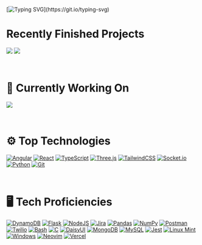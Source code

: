 [![Typing SVG](https://readme-typing-svg.demolab.com?font=Lato&weight=600&size=28&pause=750&color=F78888&repeat=true&width=436&lines=Hi%2C+I'm+Brendan!;Welcome+to+my+profile!)](https://git.io/typing-svg)

<!-- [![](https://img.shields.io/badge/%F0%9F%93%84%20Resume-gray?style=for-the-badge)]()] -->


Recently Finished Projects
==========================
[![](https://img.shields.io/badge/Article%20Site-black?style=for-the-badge)](https://angular-manual-template.vercel.app/)
[![](https://img.shields.io/badge/Valentines-pink?style=for-the-badge)](https://valentine-site-pink.vercel.app/)

<br />

🌱 Currently Working On
=======================
![](https://img.shields.io/badge/Personal%20Site-lightblue?style=for-the-badge)

<br />

⚙️ Top Technologies
===================
[![Angular](https://img.shields.io/badge/Angular-%23DD0031.svg?style=for-the-badge&logo=angular&logoColor=white)](#)
[![React](https://img.shields.io/badge/React-20232A?style=for-the-badge&logo=react&logoColor=61DAFB)](#)
[![TypeScript](https://img.shields.io/badge/TypeScript-3178C6?style=for-the-badge&logo=typescript&logoColor=fff)](#)
[![Three.js](https://img.shields.io/badge/Three.js-000?style=for-the-badge&logo=threedotjs&logoColor=fff)](#)
[![TailwindCSS](https://img.shields.io/badge/Tailwind%20CSS-%2338B2AC.svg?style=for-the-badge&logo=tailwind-css&logoColor=white)](#)
[![Socket.io](https://img.shields.io/badge/Socket.io-010101?&style=for-the-badge&logo=Socket.io&logoColor=white)](#)
[![Python](https://img.shields.io/badge/Python-3776AB?style=for-the-badge&logo=python&logoColor=fff)](#)
[![Git](https://img.shields.io/badge/Git-F05032?style=for-the-badge&logo=git&logoColor=fff)](#)

<br />

🖥️ Tech Proficiencies
=====================
[![DynamoDB](https://img.shields.io/badge/DynamoDB-4053D6?style=for-the-badge&logo=amazondynamodb&logoColor=fff)](#)
[![Flask](https://img.shields.io/badge/Flask-000000?style=for-the-badge&logo=flask&logoColor=white)](#)
[![NodeJS](https://img.shields.io/badge/Node.js-6DA55F?style=for-the-badge&logo=node.js&logoColor=white)](#)
[![Jira](https://img.shields.io/badge/Jira-0052CC?style=for-the-badge&logo=jira&logoColor=fff)](#)
[![Pandas](https://img.shields.io/badge/Pandas-150458?style=for-the-badge&logo=pandas&logoColor=fff)](#)
[![NumPy](https://img.shields.io/badge/NumPy-4DABCF?style=for-the-badge&logo=numpy&logoColor=fff)](#)
[![Postman](https://img.shields.io/badge/Postman-FF6C37?style=for-the-badge&logo=Postman&logoColor=white)](#)
[![Twilio](https://img.shields.io/badge/Twilio-F22F46?style=for-the-badge&logo=Twilio&logoColor=white)](#)
[![Bash](https://img.shields.io/badge/Shell_Script-121011?style=for-the-badge&logo=gnu-bash&logoColor=white)](#)
[![C](https://img.shields.io/badge/C-00599C?style=for-the-badge&logo=c&logoColor=white)](#)
[![DaisyUI](https://img.shields.io/badge/DaisyUI-5A0EF8?style=for-the-badge&logo=daisyui&logoColor=fff)](#)
[![MongoDB](https://img.shields.io/badge/MongoDB-%234ea94b.svg?style=for-the-badge&logo=mongodb&logoColor=white)](#)
[![MySQL](https://img.shields.io/badge/MySQL-4479A1?style=for-the-badge&logo=mysql&logoColor=fff)](#)
[![Jest](https://img.shields.io/badge/Jest-C21325?style=for-the-badge&logo=jest&logoColor=fff)](#)
[![Linux Mint](https://img.shields.io/badge/Linux%20Mint-87CF3E?style=for-the-badge&logo=linuxmint&logoColor=fff)](#)
[![Windows](https://custom-icon-badges.demolab.com/badge/Windows-0078D6?style=for-the-badge&logo=windows11&logoColor=white)](#)
[![Neovim](https://img.shields.io/badge/Neovim-57A143?style=for-the-badge&logo=neovim&logoColor=fff)](#)
[![Vercel](https://img.shields.io/badge/Vercel-%23000000.svg?style=for-the-badge&logo=vercel&logoColor=white)](#)
